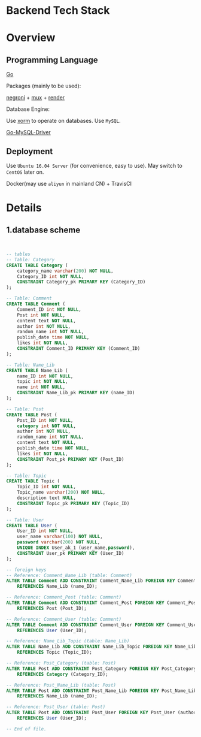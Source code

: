 # Backend Tech Stack

# Overview

## Programming Language

[Go](https://golang.org/)

Packages (mainly to be used):

[negroni](https://github.com/urfave/negroni) + [mux](https://github.com/gorilla/mux) + [render](https://github.com/unrolled/render)

Database Engine:

Use [xorm](https://github.com/go-xorm/xorm) to operate on databases. Use `MySQL`.

[Go-MySQL-Driver](https://github.com/go-sql-driver/mysql)

## Deployment

Use `Ubuntu 16.04 Server` (for convenience, easy to use). May switch to `CentOS` later on.

Docker(may use `aliyun` in mainland CN) + TravisCI

# Details

## 1.database scheme

```sql


-- tables
-- Table: Category
CREATE TABLE Category (
    category_name varchar(200) NOT NULL,
    Category_ID int NOT NULL,
    CONSTRAINT Category_pk PRIMARY KEY (Category_ID)
);

-- Table: Comment
CREATE TABLE Comment (
    Comment_ID int NOT NULL,
    Post int NOT NULL,
    content text NOT NULL,
    author int NOT NULL,
    random_name int NOT NULL,
    publish_date time NOT NULL,
    likes int NOT NULL,
    CONSTRAINT Comment_ID PRIMARY KEY (Comment_ID)
);

-- Table: Name_Lib
CREATE TABLE Name_Lib (
    name_ID int NOT NULL,
    topic int NOT NULL,
    name int NOT NULL,
    CONSTRAINT Name_Lib_pk PRIMARY KEY (name_ID)
);

-- Table: Post
CREATE TABLE Post (
    Post_ID int NOT NULL,
    category int NOT NULL,
    author int NOT NULL,
    random_name int NOT NULL,
    content text NOT NULL,
    publish_date time NOT NULL,
    likes int NOT NULL,
    CONSTRAINT Post_pk PRIMARY KEY (Post_ID)
);

-- Table: Topic
CREATE TABLE Topic (
    Topic_ID int NOT NULL,
    Topic_name varchar(200) NOT NULL,
    description text NULL,
    CONSTRAINT Topic_pk PRIMARY KEY (Topic_ID)
);

-- Table: User
CREATE TABLE User (
    User_ID int NOT NULL,
    user_name varchar(100) NOT NULL,
    password varchar(200) NOT NULL,
    UNIQUE INDEX User_ak_1 (user_name,password),
    CONSTRAINT User_pk PRIMARY KEY (User_ID)
);

-- foreign keys
-- Reference: Comment_Name_Lib (table: Comment)
ALTER TABLE Comment ADD CONSTRAINT Comment_Name_Lib FOREIGN KEY Comment_Name_Lib (random_name)
    REFERENCES Name_Lib (name_ID);

-- Reference: Comment_Post (table: Comment)
ALTER TABLE Comment ADD CONSTRAINT Comment_Post FOREIGN KEY Comment_Post (Post)
    REFERENCES Post (Post_ID);

-- Reference: Comment_User (table: Comment)
ALTER TABLE Comment ADD CONSTRAINT Comment_User FOREIGN KEY Comment_User (author)
    REFERENCES User (User_ID);

-- Reference: Name_Lib_Topic (table: Name_Lib)
ALTER TABLE Name_Lib ADD CONSTRAINT Name_Lib_Topic FOREIGN KEY Name_Lib_Topic (topic)
    REFERENCES Topic (Topic_ID);

-- Reference: Post_Category (table: Post)
ALTER TABLE Post ADD CONSTRAINT Post_Category FOREIGN KEY Post_Category (category)
    REFERENCES Category (Category_ID);

-- Reference: Post_Name_Lib (table: Post)
ALTER TABLE Post ADD CONSTRAINT Post_Name_Lib FOREIGN KEY Post_Name_Lib (random_name)
    REFERENCES Name_Lib (name_ID);

-- Reference: Post_User (table: Post)
ALTER TABLE Post ADD CONSTRAINT Post_User FOREIGN KEY Post_User (author)
    REFERENCES User (User_ID);

-- End of file.


```
